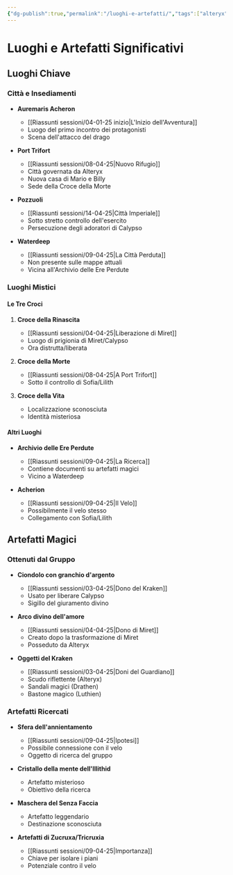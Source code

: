 ```yaml
---
{"dg-publish":true,"permalink":"/luoghi-e-artefatti/","tags":["alteryx","billy","drathen","luthien","miret","sofia","zifarion"],"noteIcon":""}
---
```


# Luoghi e Artefatti Significativi

## Luoghi Chiave

### Città e Insediamenti
- **Auremaris Acheron**
  - [[Riassunti sessioni/04-01-25 inizio\|L'Inizio dell'Avventura]]
  - Luogo del primo incontro dei protagonisti
  - Scena dell'attacco del drago

- **Port Trifort**
  - [[Riassunti sessioni/08-04-25\|Nuovo Rifugio]]
  - Città governata da Alteryx
  - Nuova casa di Mario e Billy
  - Sede della Croce della Morte

- **Pozzuoli**
  - [[Riassunti sessioni/14-04-25\|Città Imperiale]]
  - Sotto stretto controllo dell'esercito
  - Persecuzione degli adoratori di Calypso

- **Waterdeep**
  - [[Riassunti sessioni/09-04-25\|La Città Perduta]]
  - Non presente sulle mappe attuali
  - Vicina all'Archivio delle Ere Perdute

### Luoghi Mistici

#### Le Tre Croci
1. **Croce della Rinascita**
   - [[Riassunti sessioni/04-04-25\|Liberazione di Miret]]
   - Luogo di prigionia di Miret/Calypso
   - Ora distrutta/liberata

2. **Croce della Morte**
   - [[Riassunti sessioni/08-04-25\|A Port Trifort]]
   - Sotto il controllo di Sofia/Lilith

3. **Croce della Vita**
   - Localizzazione sconosciuta
   - Identità misteriosa

#### Altri Luoghi
- **Archivio delle Ere Perdute**
  - [[Riassunti sessioni/09-04-25\|La Ricerca]]
  - Contiene documenti su artefatti magici
  - Vicino a Waterdeep

- **Acherion**
  - [[Riassunti sessioni/09-04-25\|Il Velo]]
  - Possibilmente il velo stesso
  - Collegamento con Sofia/Lilith

## Artefatti Magici

### Ottenuti dal Gruppo
- **Ciondolo con granchio d'argento**
  - [[Riassunti sessioni/03-04-25\|Dono del Kraken]]
  - Usato per liberare Calypso
  - Sigillo del giuramento divino

- **Arco divino dell'amore**
  - [[Riassunti sessioni/04-04-25\|Dono di Miret]]
  - Creato dopo la trasformazione di Miret
  - Posseduto da Alteryx

- **Oggetti del Kraken**
  - [[Riassunti sessioni/03-04-25\|Doni del Guardiano]]
  - Scudo riflettente (Alteryx)
  - Sandali magici (Drathen)
  - Bastone magico (Luthien)

### Artefatti Ricercati
- **Sfera dell'annientamento**
  - [[Riassunti sessioni/09-04-25\|Ipotesi]]
  - Possibile connessione con il velo
  - Oggetto di ricerca del gruppo

- **Cristallo della mente dell'Illithid**
  - Artefatto misterioso
  - Obiettivo della ricerca

- **Maschera del Senza Faccia**
  - Artefatto leggendario
  - Destinazione sconosciuta

- **Artefatti di Zucruxa/Tricruxia**
  - [[Riassunti sessioni/09-04-25\|Importanza]]
  - Chiave per isolare i piani
  - Potenziale contro il velo